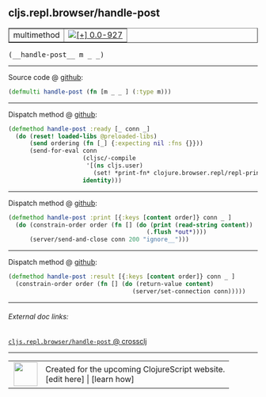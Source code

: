 ## cljs.repl.browser/handle-post



 <table border="1">
<tr>
<td>multimethod</td>
<td><a href="https://github.com/cljsinfo/cljs-api-docs/tree/0.0-927"><img valign="middle" alt="[+] 0.0-927" title="Added in 0.0-927" src="https://img.shields.io/badge/+-0.0--927-lightgrey.svg"></a> </td>
</tr>
</table>


 <samp>
(__handle-post__ m _ _)<br>
</samp>

---







Source code @ [github](https://github.com/clojure/clojurescript/blob/r1503/src/clj/cljs/repl/browser.clj#L92):

```clj
(defmulti handle-post (fn [m _ _ ] (:type m)))
```

<!--
Repo - tag - source tree - lines:

 <pre>
clojurescript @ r1503
└── src
    └── clj
        └── cljs
            └── repl
                └── <ins>[browser.clj:92](https://github.com/clojure/clojurescript/blob/r1503/src/clj/cljs/repl/browser.clj#L92)</ins>
</pre>

-->

---

Dispatch method @ [github](https://github.com/clojure/clojurescript/blob/r1503/src/clj/cljs/repl/browser.clj#L98-L105):

```clj
(defmethod handle-post :ready [_ conn _]
  (do (reset! loaded-libs @preloaded-libs)
      (send ordering (fn [_] {:expecting nil :fns {}}))
      (send-for-eval conn
                     (cljsc/-compile
                      '[(ns cljs.user)
                        (set! *print-fn* clojure.browser.repl/repl-print)] {})
                     identity)))
```

<!--
Repo - tag - source tree - lines:

 <pre>
clojurescript @ r1503
└── src
    └── clj
        └── cljs
            └── repl
                └── <ins>[browser.clj:98-105](https://github.com/clojure/clojurescript/blob/r1503/src/clj/cljs/repl/browser.clj#L98-L105)</ins>
</pre>
-->

---
Dispatch method @ [github](https://github.com/clojure/clojurescript/blob/r1503/src/clj/cljs/repl/browser.clj#L125-L128):

```clj
(defmethod handle-post :print [{:keys [content order]} conn _ ]
  (do (constrain-order order (fn [] (do (print (read-string content))
                                       (.flush *out*))))
      (server/send-and-close conn 200 "ignore__")))
```

<!--
Repo - tag - source tree - lines:

 <pre>
clojurescript @ r1503
└── src
    └── clj
        └── cljs
            └── repl
                └── <ins>[browser.clj:125-128](https://github.com/clojure/clojurescript/blob/r1503/src/clj/cljs/repl/browser.clj#L125-L128)</ins>
</pre>
-->

---
Dispatch method @ [github](https://github.com/clojure/clojurescript/blob/r1503/src/clj/cljs/repl/browser.clj#L130-L132):

```clj
(defmethod handle-post :result [{:keys [content order]} conn _ ]
  (constrain-order order (fn [] (do (return-value content)
                                   (server/set-connection conn)))))
```

<!--
Repo - tag - source tree - lines:

 <pre>
clojurescript @ r1503
└── src
    └── clj
        └── cljs
            └── repl
                └── <ins>[browser.clj:130-132](https://github.com/clojure/clojurescript/blob/r1503/src/clj/cljs/repl/browser.clj#L130-L132)</ins>
</pre>
-->

---


###### External doc links:

[`cljs.repl.browser/handle-post` @ crossclj](http://crossclj.info/fun/cljs.repl.browser/handle-post.html)<br>

---

 <table>
<tr><td>
<img valign="middle" align="right" width="48px" src="http://i.imgur.com/Hi20huC.png">
</td><td>
Created for the upcoming ClojureScript website.<br>
[edit here] | [learn how]
</td></tr></table>

[edit here]:https://github.com/cljsinfo/cljs-api-docs/blob/master/cljsdoc/cljs.repl.browser_handle-post.cljsdoc
[learn how]:https://github.com/cljsinfo/cljs-api-docs/wiki/cljsdoc-files

<!--

This information was too distracting to show to readers, but I'll leave it
commented here since it is helpful to:

- pretty-print the data used to generate this document
- and show how to retrieve that data



The API data for this symbol:

```clj
{:ns "cljs.repl.browser",
 :name "handle-post",
 :signature ["[m _ _]"],
 :history [["+" "0.0-927"]],
 :type "multimethod",
 :full-name-encode "cljs.repl.browser_handle-post",
 :source {:code "(defmulti handle-post (fn [m _ _ ] (:type m)))",
          :title "Source code",
          :repo "clojurescript",
          :tag "r1503",
          :filename "src/clj/cljs/repl/browser.clj",
          :lines [92]},
 :extra-sources ({:code "(defmethod handle-post :ready [_ conn _]\n  (do (reset! loaded-libs @preloaded-libs)\n      (send ordering (fn [_] {:expecting nil :fns {}}))\n      (send-for-eval conn\n                     (cljsc/-compile\n                      '[(ns cljs.user)\n                        (set! *print-fn* clojure.browser.repl/repl-print)] {})\n                     identity)))",
                  :title "Dispatch method",
                  :repo "clojurescript",
                  :tag "r1503",
                  :filename "src/clj/cljs/repl/browser.clj",
                  :lines [98 105]}
                 {:code "(defmethod handle-post :print [{:keys [content order]} conn _ ]\n  (do (constrain-order order (fn [] (do (print (read-string content))\n                                       (.flush *out*))))\n      (server/send-and-close conn 200 \"ignore__\")))",
                  :title "Dispatch method",
                  :repo "clojurescript",
                  :tag "r1503",
                  :filename "src/clj/cljs/repl/browser.clj",
                  :lines [125 128]}
                 {:code "(defmethod handle-post :result [{:keys [content order]} conn _ ]\n  (constrain-order order (fn [] (do (return-value content)\n                                   (server/set-connection conn)))))",
                  :title "Dispatch method",
                  :repo "clojurescript",
                  :tag "r1503",
                  :filename "src/clj/cljs/repl/browser.clj",
                  :lines [130 132]}),
 :full-name "cljs.repl.browser/handle-post"}

```

Retrieve the API data for this symbol:

```clj
;; from Clojure REPL
(require '[clojure.edn :as edn])
(-> (slurp "https://raw.githubusercontent.com/cljsinfo/cljs-api-docs/catalog/cljs-api.edn")
    (edn/read-string)
    (get-in [:symbols "cljs.repl.browser/handle-post"]))
```

-->
